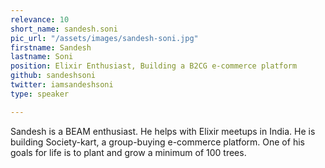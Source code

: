 ```yaml
---
relevance: 10
short_name: sandesh.soni
pic_url: "/assets/images/sandesh-soni.jpg"
firstname: Sandesh
lastname: Soni
position: Elixir Enthusiast, Building a B2CG e-commerce platform
github: sandeshsoni
twitter: iamsandeshsoni
type: speaker

---
```

Sandesh is a BEAM enthusiast. He helps with Elixir meetups in India. He is building Society-kart, a group-buying e-commerce platform. One of his goals for life is to plant and grow a minimum of 100 trees.
